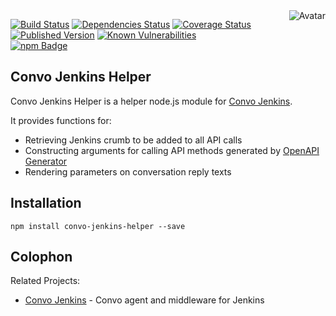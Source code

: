 <img align="right" src="https://raw.github.com/cliffano/convo-jenkins-helper/master/avatar.jpg" alt="Avatar"/>

[![Build Status](https://img.shields.io/travis/cliffano/convo-jenkins-helper.svg)](http://travis-ci.org/cliffano/convo-jenkins-helper)
[![Dependencies Status](https://img.shields.io/david/cliffano/convo-jenkins-helper.svg)](http://david-dm.org/cliffano/convo-jenkins-helper)
[![Coverage Status](https://img.shields.io/coveralls/cliffano/convo-jenkins-helper.svg)](https://coveralls.io/r/cliffano/convo-jenkins-helper?branch=master)
[![Published Version](https://img.shields.io/npm/v/convo-jenkins-helper.svg)](http://www.npmjs.com/package/convo-jenkins-helper)
[![Known Vulnerabilities](https://snyk.io/test/github/cliffano/convo-jenkins-helper/badge.svg)](https://snyk.io/test/github/cliffano/convo-jenkins-helper)
<br/>
[![npm Badge](https://nodei.co/npm/convo-jenkins-helper.png)](http://npmjs.org/package/convo-jenkins-helper)

Convo Jenkins Helper
--------------------

Convo Jenkins Helper is a helper node.js module for [Convo Jenkins](http://github.com/cliffano/convo-jenkins).

It provides functions for:
* Retrieving Jenkins crumb to be added to all API calls
* Constructing arguments for calling API methods generated by [OpenAPI Generator](https://openapi-generator.tech/)
* Rendering parameters on conversation reply texts

Installation
------------

    npm install convo-jenkins-helper --save

Colophon
--------

Related Projects:

* [Convo Jenkins](http://github.com/cliffano/convo-jenkins) - Convo agent and middleware for Jenkins
